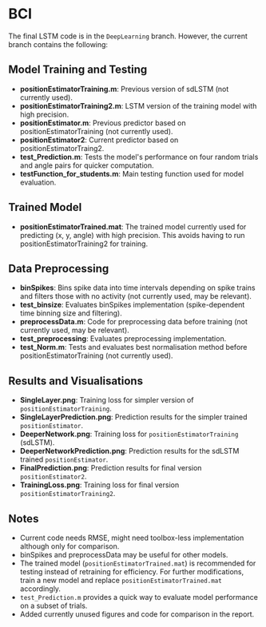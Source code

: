 # BCI
The final LSTM code is in the `DeepLearning` branch. 
However, the current branch contains the following:

## Model Training and Testing
- **positionEstimatorTraining.m**: Previous version of sdLSTM (not currently used).
- **positionEstimatorTraining2.m**: LSTM version of the training model with high precision.
- **positionEstimator.m**: Previous predictor based on positionEstimatorTraining (not currently used).
- **positionEstimator2**: Current predictor based on positionEstimatorTraing2.
- **test_Prediction.m**: Tests the model's performance on four random trials and angle pairs for quicker computation.
- **testFunction_for_students.m**: Main testing function used for model evaluation.

## Trained Model
- **positionEstimatorTrained.mat**: The trained model currently used for predicting (x, y, angle) with high precision. This avoids having to run positionEstimatorTraining2 for training.

## Data Preprocessing
- **binSpikes**: Bins spike data into time intervals depending on spike trains and filters those with no activity (not currently used, may be relevant).
- **test_binsize**: Evaluates binSpikes implementation (spike-dependent time binning size and filtering).
- **preprocessData.m**: Code for preprocessing data before training (not currently used, may be relevant).
- **test_preprocessing**: Evaluates preprocessing implementation.
- **test_Norm.m**: Tests and evaluates best normalisation method before positionEstimatorTraining (not currently used).

## Results and Visualisations
- **SingleLayer.png**: Training loss for simpler version of `positionEstimatorTraining`.
- **SingleLayerPrediction.png**: Prediction results for the simpler trained `positionEstimator`.
- **DeeperNetwork.png**: Training loss for `positionEstimatorTraining` (sdLSTM).
- **DeeperNetworkPrediction.png**: Prediction results for the sdLSTM trained `positionEstimator`.
- **FinalPrediction.png**: Prediction results for final version `positionEstimator2`.
- **TrainingLoss.png**: Training loss for final version `positionEstimatorTraining2`.

## Notes
- Current code needs RMSE, might need toolbox-less implementation although only for comparison.
- binSpikes and preprocessData may be useful for other models.
- The trained model (`positionEstimatorTrained.mat`) is recommended for testing instead of retraining for efficiency. For further modifications, train a new model and replace `positionEstimatorTrained.mat` accordingly.
- `test_Prediction.m` provides a quick way to evaluate model performance on a subset of trials.
- Added currently unused figures and code for comparison in the report.
